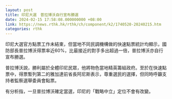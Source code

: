 ```yaml
---
layout: post
title: 印尼大選　普拉博沃自行宣布勝選
date: 2024-02-15 17:58:08.000000000 +08:00
link: https://news.rthk.hk/rthk/ch/component/k2/1740520-20240215.htm
categories: rthk
---
```


印尼大選官方點票工作未結束，但當地不同民調機構做的快速點票統計均顯示，國防部長普拉博沃得票率近60%，比最接近的對手多出超過一倍，普拉博沃亦自行宣布勝選。

普拉博沃說，勝利屬於全體印尼民眾，他將物色當地精英籌組政府。至於在快速點票中，得票暫列第二的雅加達前省長阿尼斯表示，尊重選民的選擇，但同時呼籲支持者監察選舉委員會點票。

有分析指，一旦普拉博沃確定當選，印尼的「戰略中立」定位不會有改變。
